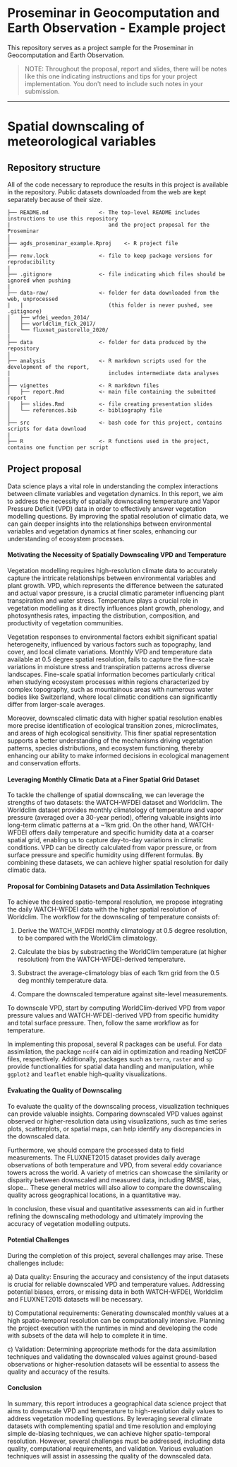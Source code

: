 # Proseminar in Geocomputation and Earth Observation - Example project
This repository serves as a project sample for the Proseminar in Geocomputation and Earth Observation. 

> NOTE: Throughout the proposal, report and slides, there will be notes like this one indicating instructions and tips for your project implementation. You don't need to include such notes in your submission.

----------

# Spatial downscaling of meteorological variables

## Repository structure

All of the code necessary to reproduce the results in this project is available in the repository. Public datasets downloaded from the web are kept separately because of their size.

```
├── README.md                <- The top-level README includes instructions to use this repository
|                               and the project proposal for the Proseminar
│
├── agds_proseminar_example.Rproj    <- R project file
| 
├── renv.lock                <- file to keep package versions for reproducibility
|
├── .gitignore               <- file indicating which files should be ignored when pushing
|
├── data-raw/                <- folder for data downloaded from the web, unprocessed
|   |                           (this folder is never pushed, see .gitignore)
│   ├── wfdei_weedon_2014/
│   ├── worldclim_fick_2017/
│   └── fluxnet_pastorello_2020/
|
├── data                     <- folder for data produced by the repository
│
├── analysis                 <- R markdown scripts used for the development of the report,
|                               includes intermediate data analyses
|
├── vignettes                <- R markdown files
│   ├── report.Rmd           <- main file containing the submitted report
│   ├── slides.Rmd           <- file creating presentation slides
│   └── references.bib       <- bibliography file
│
├── src                      <- bash code for this project, contains scripts for data download
|
├── R                        <- R functions used in the project, contains one function per script
```

## Project proposal

Data science plays a vital role in understanding the complex interactions between climate variables and vegetation dynamics. In this report, we aim to address the necessity of spatially downscaling temperature and Vapor Pressure Deficit (VPD) data in order to effectively answer vegetation modelling questions. By improving the spatial resolution of climatic data, we can gain deeper insights into the relationships between environmental variables and vegetation dynamics at finer scales, enhancing our understanding of ecosystem processes.

#### Motivating the Necessity of Spatially Downscaling VPD and Temperature

Vegetation modelling requires high-resolution climate data to accurately capture the intricate relationships between environmental variables and plant growth. VPD, which represents the difference between the saturated and actual vapor pressure, is a crucial climatic parameter influencing plant transpiration and water stress. Temperature plays a crucial role in vegetation modelling as it directly influences plant growth, phenology, and photosynthesis rates, impacting the distribution, composition, and productivity of vegetation communities.

Vegetation responses to environmental factors exhibit significant spatial heterogeneity, influenced by various factors such as topography, land cover, and local climate variations. Monthly VPD and temperature data available at 0.5 degree spatial resolution, fails to capture the fine-scale variations in moisture stress and transpiration patterns across diverse landscapes. Fine-scale spatial information becomes particularly critical when studying ecosystem processes within regions characterized by complex topography, such as mountainous areas with numerous water bodies like Switzerland, where local climatic conditions can significantly differ from larger-scale averages.

Moreover, downscaled climatic data with higher spatial resolution enables more precise identification of ecological transition zones, microclimates, and areas of high ecological sensitivity. This finer spatial representation supports a better understanding of the mechanisms driving vegetation patterns, species distributions, and ecosystem functioning, thereby enhancing our ability to make informed decisions in ecological management and conservation efforts.

#### Leveraging Monthly Climatic Data at a Finer Spatial Grid Dataset

To tackle the challenge of spatial downscaling, we can leverage the strengths of two datasets: the WATCH-WFDEI dataset and Worldclim. The Worldclim dataset provides monthly climatology of temperature and vapor pressure (averaged over a 30-year period), offering valuable insights into long-term climatic patterns at a ~1km grid. On the other hand, WATCH-WFDEI offers daily temperature and specific humidity data at a coarser spatial grid, enabling us to capture day-to-day variations in climatic conditions. VPD can be directly calculated from vapor pressure, or from surface pressure and specific humidity using different formulas. By combining these datasets, we can achieve higher spatial resolution for daily climatic data.

#### Proposal for Combining Datasets and Data Assimilation Techniques

To achieve the desired spatio-temporal resolution, we propose integrating the daily WATCH-WFDEI data with the higher spatial resolution of Worldclim. The workflow for the downscaling of temperature consists of:

1. Derive the WATCH_WFDEI monthly climatology at 0.5 degree resolution, to be compared with the WorldClim climatology.

2. Calculate the bias by substracting the WorldClim temperature (at higher resolution) from the WATCH-WFDEI-derived temperature. 

3. Substract the average-climatology bias of each 1km grid from the 0.5 deg monthly temperature data.

4. Compare the downscaled temperature against site-level measurements.

To downscale VPD, start by computing WorldClim-derived VPD from vapor pressure values and WATCH-WFDEI-derived VPD from specific humidity and total surface pressure. Then, follow the same workflow as for temperature.

In implementing this proposal, several R packages can be useful. For data assimilation, the package `ncdf4` can aid in optimization and reading NetCDF files, respectively. Additionally, packages such as `terra`, `raster` and `sp` provide functionalities for spatial data handling and manipulation, while `ggplot2` and `leaflet` enable high-quality visualizations.

#### Evaluating the Quality of Downscaling

To evaluate the quality of the downscaling process, visualization techniques can provide valuable insights. Comparing downscaled VPD values against observed or higher-resolution data using visualizations, such as time series plots, scatterplots, or spatial maps, can help identify any discrepancies in the downscaled data. 

Furthermore, we should compare the processed data to field measurements. The FLUXNET2015 dataset provides daily average observations of both temperature and VPD, from several eddy covariance towers across the world. A variety of metrics can showcase the similarity or disparity between downscaled and measured data, including RMSE, bias, slope... These general metrics will also allow to compare the downscaling quality across geographical locations, in a quantitative way.

In conclusion, these visual and quantitative assessments can aid in further refining the downscaling methodology and ultimately improving the accuracy of vegetation modelling outputs.

#### Potential Challenges

During the completion of this project, several challenges may arise. These challenges include:

a) Data quality: Ensuring the accuracy and consistency of the input datasets is crucial for reliable downscaled VPD and temperature values. Addressing potential biases, errors, or missing data in both WATCH-WFDEI, Worldclim and FLUXNET2015 datasets will be necessary.

b) Computational requirements: Generating downscaled monthly values at a high spatio-temporal resolution can be computationally intensive. Planning the project execution with the runtimes in mind and developing the code with subsets of the data will help to complete it in time.

c) Validation: Determining appropriate methods for the data assimilation techniques and validating the downscaled values against ground-based observations or higher-resolution datasets will be essential to assess the quality and accuracy of the results.

#### Conclusion

In summary, this report introduces a geographical data science project that aims to downscale VPD and temperature to high-resolution daily values to address vegetation modelling questions. By leveraging several climate datasets with complementing spatial and time resolution and employing simple de-biasing techniques, we can achieve higher spatio-temporal resolution. However, several challenges must be addressed, including data quality, computational requirements, and validation. Various evaluation techniques will assist in assessing the quality of the downscaled data.
